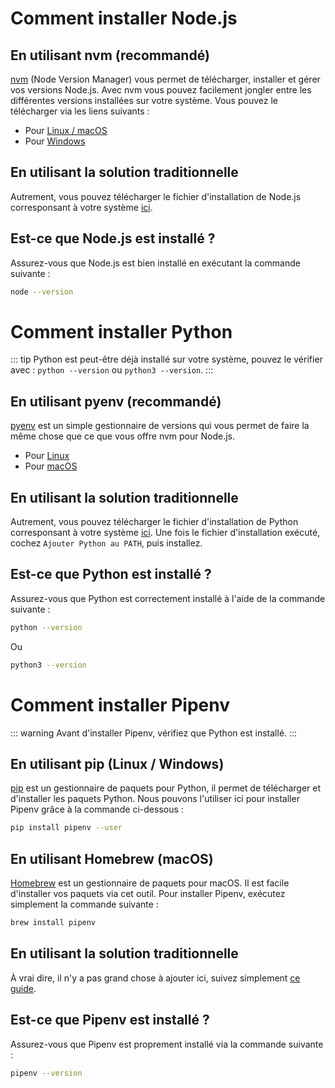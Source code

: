 
# Comment installer Node.js 

## En utilisant nvm (recommandé)

[nvm](https://github.com/creationix/nvm) (Node Version Manager) vous permet de télécharger, installer et gérer vos versions Node.js. Avec nvm vous pouvez facilement jongler entre les différentes versions installées sur votre système. Vous pouvez le télécharger via les liens suivants :

- Pour [Linux / macOS](https://github.com/creationix/nvm#install-script)
- Pour [Windows](https://github.com/coreybutler/nvm-windows#installation--upgrades)

## En utilisant la solution traditionnelle

Autrement, vous pouvez télécharger le fichier d'installation de Node.js corresponsant à votre système [ici](https://nodejs.org/en/download/).

## Est-ce que Node.js est installé ?

Assurez-vous que Node.js est bien installé en exécutant la commande suivante :

```bash
node --version
```

# Comment installer Python

::: tip
Python est peut-être déjà installé sur votre système, pouvez le vérifier avec : `python --version` ou `python3 --version`.
:::

## En utilisant pyenv (recommandé)

[pyenv](https://github.com/pyenv/pyenv) est un simple gestionnaire de versions qui vous permet de faire la même chose que ce que vous offre nvm pour Node.js.

- Pour [Linux](https://github.com/pyenv/pyenv-installer#installation--update--uninstallation)
- Pour [macOS](https://github.com/pyenv/pyenv#homebrew-on-macos)

## En utilisant la solution traditionnelle

Autrement, vous pouvez télécharger le fichier d'installation de Python corresponsant à votre système [ici](https://www.python.org/downloads/).
Une fois le fichier d'installation exécuté, cochez `Ajouter Python au PATH`, puis installez.

## Est-ce que Python est installé ?

Assurez-vous que Python est correctement installé à l'aide de la commande suivante :

```bash
python --version
```
Ou 
```bash
python3 --version
```

# Comment installer Pipenv

::: warning
Avant d'installer Pipenv, vérifiez que Python est installé.
:::

## En utilisant pip (Linux / Windows)

[pip](https://pip.pypa.io/en/stable/installing/) est un gestionnaire de paquets pour Python, il permet de télécharger et d'installer les paquets Python. Nous pouvons l'utiliser ici pour installer Pipenv grâce à la commande ci-dessous :

```bash
pip install pipenv --user
```

## En utilisant Homebrew (macOS)

[Homebrew](https://brew.sh/) est un gestionnaire de paquets pour macOS. Il est facile d'installer vos paquets via cet outil. Pour installer Pipenv, exécutez simplement la commande suivante :

```bash
brew install pipenv
```

## En utilisant la solution traditionnelle

À vrai dire, il n'y a pas grand chose à ajouter ici, suivez simplement [ce guide](https://pipenv.readthedocs.io/en/latest/install/).

## Est-ce que Pipenv est installé ?

Assurez-vous que Pipenv est proprement installé via la commande suivante :

```bash
pipenv --version
```

